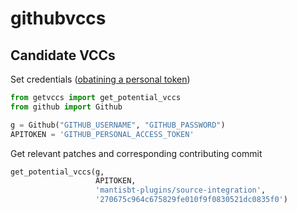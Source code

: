 # githubvccs

## Candidate VCCs

Set credentials ([obatining a personal token](https://github.blog/2013-05-16-personal-api-tokens/))
```python
from getvccs import get_potential_vccs
from github import Github

g = Github("GITHUB_USERNAME", "GITHUB_PASSWORD")
APITOKEN = 'GITHUB_PERSONAL_ACCESS_TOKEN'
```

Get relevant patches and corresponding contributing commit
```python
get_potential_vccs(g,
                   APITOKEN,
                   'mantisbt-plugins/source-integration', 
                   '270675c964c675829fe010f9f0830521dc0835f0')
```

